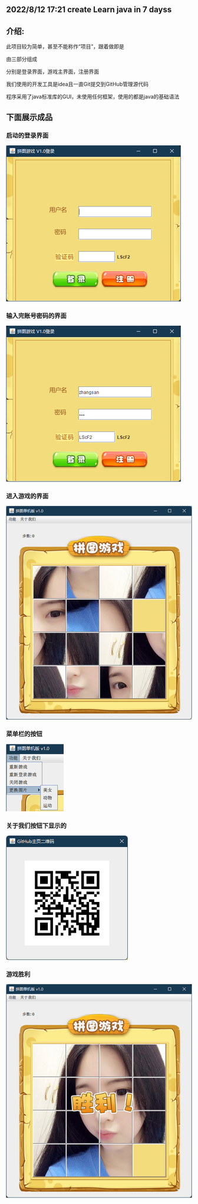 ## 2022/8/12 17:21 create Learn java in 7 dayss

## 介绍:

此项目较为简单，甚至不能称作“项目”，跟着做即是

由三部分组成

分别是登录界面，游戏主界面，注册界面

我们使用的开发工具是idea且一直Git提交到GitHub管理源代码

程序采用了java标准库的GUI，未使用任何框架，使用的都是java的基础语法

## 下面展示成品

### 启动的登录界面

![image](https://github.com/13870517674/JigsawPuzzle/blob/master/image/Snipaste_2022-08-13_21-38-34.png)

### 输入完账号密码的界面

![image](https://github.com/13870517674/JigsawPuzzle/blob/master/image/Snipaste_2022-08-13_21-39-41.png)

### 进入游戏的界面

![image](https://github.com/13870517674/JigsawPuzzle/blob/master/image/Snipaste_2022-08-13_21-40-18.png)

### 菜单栏的按钮

![image](https://github.com/13870517674/JigsawPuzzle/blob/master/image/Snipaste_2022-08-13_21-41-41.png)

### 关于我们按钮下显示的

![image](https://github.com/13870517674/JigsawPuzzle/blob/master/image/Snipaste_2022-08-13_21-41-10.png)

### 游戏胜利

![image](https://github.com/13870517674/JigsawPuzzle/blob/master/image/Snipaste_2022-08-13_21-42-03.png)
